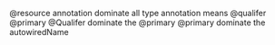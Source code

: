 @resource annotation dominate all type annotation means @qualifer @primary
@Qualifer dominate the @primary
@primary dominate the  autowiredName

